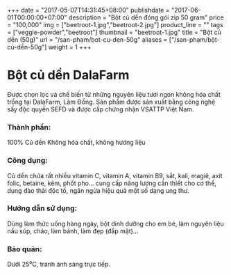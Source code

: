 +++
date = "2017-05-07T14:31:45+08:00"
publishdate = "2017-06-01T00:00:00+07:00"
description = "Bột củ dền đóng gói zip 50 gram"
price = "100,000"
img = ["beetroot-1.jpg","beetroot-2.jpg"]
product_line = ""
tags = ["veggie-powder","beetroot"]
thumbnail = "beetroot-1.jpg"
title = "Bột củ dền (50g)"
url = "/san-pham/bot-cu-den-50g"
aliases = ["/san-pham/bột-củ-dền-50g"]
weight = 1
+++

# Bột củ dền DalaFarm 

Được chọn lọc và chế biến từ những nguyên liệu 
tươi ngon không hóa chất trồng tại DalaFarm, Lâm Đồng. Sản phẩm được 
sản xuất bằng công nghệ sấy độc quyền SEFD và được cấp chứng nhận 
VSATTP Việt Nam.

### Thành phần: 
100% Củ dền
Không hóa chất, không hương liệu

### Công dụng: 
Củ dền chứa rất nhiều vitamin C, 
vitamin A, vitamin B9, sắt, kali, 
magiê, axit folic, betaine, kẽm, 
phốt pho... cung cấp năng lượng 
cần thiết cho cơ thể, dụng đào 
thải độc tố, ngăn ngừa hiệu quả 
một số dạng ung thư. 

### Hướng dẫn sử dụng:  
Dùng làm thức uống hàng ngày, 
bột dinh dưỡng cho em bé, làm 
nguyên liệu nấu súp, cháo, làm 
bánh, làm đẹp (đắp mặt)…

### Bảo quản: 
Dưới 25⁰C, tránh ánh sáng trực tiếp.

